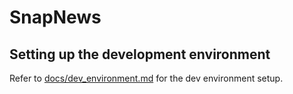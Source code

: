 # SnapNews

## Setting up the development environment

Refer to [docs/dev_environment.md](docs/dev_environment.md) for the dev environment setup.
